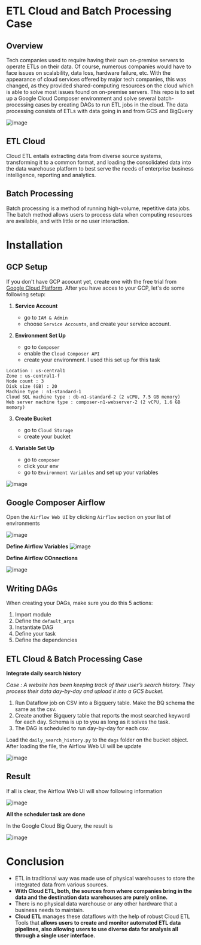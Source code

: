 # ETL Cloud and Batch Processing Case

## Overview
Tech companies used to require having their own on-premise servers to operate ETLs on their data. Of course, numerous companies would have to face issues on scalability, data loss, hardware failure, etc. With the appearance of cloud services offered by major tech companies, this was changed, as they provided shared-computing resources on the cloud which is able to solve most issues found on on-premise servers.
This repo is to set up a Google Cloud Composer environment and solve several batch-processing cases by creating DAGs to run ETL jobs in the cloud. The data processing consists of ETLs with data going in and from GCS and BigQuery

![image](https://user-images.githubusercontent.com/71366136/117530908-ee0dad00-b009-11eb-8e45-3ff338b5bd33.png)


## ETL Cloud
Cloud ETL entails extracting data from diverse source systems, transforming it to a common format, and loading the consolidated data into the data warehouse platform to best serve the needs of enterprise business intelligence, reporting and analytics.

## Batch Processing
Batch processing is a method of running high-volume, repetitive data jobs. The batch method allows users to process data when computing resources are available, and with little or no user interaction.

# Installation

## GCP Setup
If you don't have GCP acoount yet, create one with the free trial from [Google Cloud Platform](https://cloud.google.com/composer). After you have acces to your GCP, let's do some following setup:
1. **Service Account**
    * go to `IAM & Admin`
    * choose `Service Accounts`, and create your service account.

2. **Environment Set Up**
    * go to `Composer`
    * enable the `Cloud Composer API`
    * create your environment. I used this set up for this task

```
Location : us-central1
Zone : us-central1-f
Node count : 3
Disk size (GB) : 20
Machine type : n1-standard-1
Cloud SQL machine type : db-n1-standard-2 (2 vCPU, 7.5 GB memory)
Web server machine type : composer-n1-webserver-2 (2 vCPU, 1.6 GB memory)
```

3. **Create Bucket**
    * go to `Cloud Storage`
    * create your bucket

4. **Variable Set Up**
    * go to `composer`
    * click your env
    * go to `Environment Variables` and set up your variables

![image](https://user-images.githubusercontent.com/71366136/115995646-4904d480-a606-11eb-8104-1ca75ff11e42.png)


## Google Composer Airflow
Open the `Airflow Web UI` by clicking `Airflow` section on your list of environments

![image](https://user-images.githubusercontent.com/71366136/115995577-fcb99480-a605-11eb-870a-056170ea8636.png)

**Define Airflow Variables**
![image](https://user-images.githubusercontent.com/71366136/115995708-836e7180-a606-11eb-82d5-1f509a8e5bc1.png)

**Define Airflow COnnections**

![image](https://user-images.githubusercontent.com/71366136/115995730-9d0fb900-a606-11eb-889b-0ce1efb1754f.png)

## Writing DAGs
When creating your DAGs, make sure you do this 5 actions:
1. Import module
2. Define the `default_args`
3. Instantiate DAG
4. Define your task
5. Define the dependencies

## ETL Cloud & Batch Processing Case
**Integrate daily search history**

*Case : A website has been keeping track of their user’s search history. They process their data day-by-day and upload it into a GCS bucket.*

1. Run Dataflow job on CSV into a Bigquery table. Make the BQ schema the same as the csv.
2. Create another Bigquery table that reports the most searched keyword for each day. Schema is up to you as long as it solves the task.
3. The DAG is scheduled to run day-by-day for each csv.

Load the `daily_search_history.py` to the `dags` folder on the bucket object. After loading the file, the Airflow Web UI will be update

![image](https://user-images.githubusercontent.com/71366136/115996439-7a32d400-a609-11eb-9295-7f7131f779a5.png)

## Result
If all is clear, the Airflow Web UI will show following information

![image](https://user-images.githubusercontent.com/71366136/115995976-b06f5400-a607-11eb-8961-e8e0326642d6.png)

**All the scheduler task are done**

In the Google Cloud Big Query, the result is

![image](https://user-images.githubusercontent.com/71366136/115997040-d0a11200-a60b-11eb-9d33-4daf3c2f6998.png)

# Conclusion
* ETL in traditional way was made use of physical warehouses to store the integrated data from various sources. 
* **With Cloud ETL, both, the sources from where companies bring in the data and the destination data warehouses are purely online.** 
* There is no physical data warehouse or any other hardware that a business needs to maintain. 
* **Cloud ETL** manages these dataflows with the help of robust Cloud ETL Tools that **allows users to create and monitor automated ETL data pipelines, also allowing users to use diverse data for analysis all through a single user interface.** 
